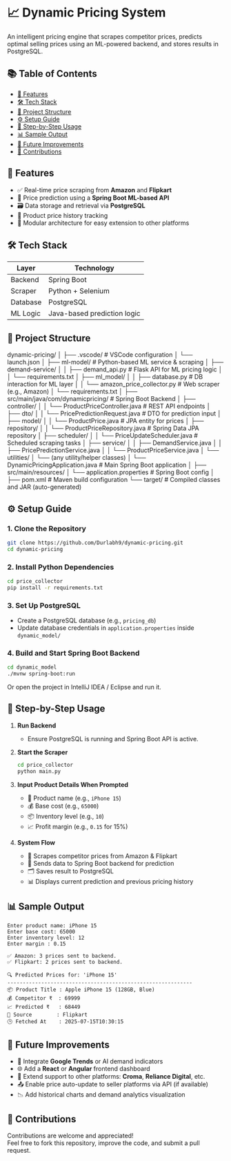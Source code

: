 
# 📈 Dynamic Pricing System

An intelligent pricing engine that scrapes competitor prices, predicts optimal selling prices using an ML-powered backend, and stores results in PostgreSQL.

## 📚 Table of Contents

- [🚀 Features](#-features)
- [🛠️ Tech Stack](#️-tech-stack)
- [📁 Project Structure](#-project-structure)
- [⚙️ Setup Guide](#️-setup-guide)
- [🧩 Step-by-Step Usage](#-step-by-step-usage)
- [📊 Sample Output](#-sample-output)
- [📌 Future Improvements](#-future-improvements)
- [🤝 Contributions](#-contributions)


## 🚀 Features

- ✅ Real-time price scraping from **Amazon** and **Flipkart**
- 🧠 Price prediction using a **Spring Boot ML-based API**
- 🗃️ Data storage and retrieval via **PostgreSQL**
- 🔁 Product price history tracking
- 🧩 Modular architecture for easy extension to other platforms

## 🛠️ Tech Stack

| Layer      | Technology             |
|------------|------------------------|
| Backend    | Spring Boot            |
| Scraper    | Python + Selenium      |
| Database   | PostgreSQL             |
| ML Logic   | Java-based prediction logic |

## 📁 Project Structure
dynamic-pricing/
│
├── .vscode/                          # VSCode configuration
│   └── launch.json
│
├── ml-model/                         # Python-based ML service & scraping
│   ├── demand-service/
│   │   ├── demand_api.py            # Flask API for ML pricing logic
│   │   └── requirements.txt
│   ├── ml_model/
│   │   ├── database.py              # DB interaction for ML layer
│   │   └── amazon_price_collector.py  # Web scraper (e.g., Amazon)
│   └── requirements.txt
│
├── src/main/java/com/dynamicpricing/  # Spring Boot Backend
│   ├── controller/
│   │   └── ProductPriceController.java  # REST API endpoints
│   ├── dto/
│   │   └── PricePredictionRequest.java # DTO for prediction input
│   ├── model/
│   │   └── ProductPrice.java           # JPA entity for prices
│   ├── repository/
│   │   └── ProductPriceRepository.java # Spring Data JPA repository
│   ├── scheduler/
│   │   └── PriceUpdateScheduler.java   # Scheduled scraping tasks
│   ├── service/
│   │   ├── DemandService.java
│   │   ├── PricePredictionService.java
│   │   └── ProductPriceService.java
│   └── utilities/
│       └── (any utility/helper classes)
│   └── DynamicPricingApplication.java  # Main Spring Boot application
│
├── src/main/resources/
│   └── application.properties         # Spring Boot config
│
├── pom.xml                            # Maven build configuration
└── target/                            # Compiled classes and JAR (auto-generated)


## ⚙️ Setup Guide

### 1. Clone the Repository

```bash
git clone https://github.com/Durlabh9/dynamic-pricing.git
cd dynamic-pricing
```

### 2. Install Python Dependencies

```bash
cd price_collector
pip install -r requirements.txt
```

### 3. Set Up PostgreSQL

- Create a PostgreSQL database (e.g., `pricing_db`)
- Update database credentials in `application.properties` inside `dynamic_model/`

### 4. Build and Start Spring Boot Backend

```bash
cd dynamic_model
./mvnw spring-boot:run
```

Or open the project in IntelliJ IDEA / Eclipse and run it.

## 🧩 Step-by-Step Usage

1. **Run Backend**
   - Ensure PostgreSQL is running and Spring Boot API is active.

2. **Start the Scraper**
   ```bash
   cd price_collector
   python main.py
   ```

3. **Input Product Details When Prompted**
   - 📝 Product name (e.g., `iPhone 15`)
   - 💰 Base cost (e.g., `65000`)
   - 📦 Inventory level (e.g., `10`)
   - 📈 Profit margin (e.g., `0.15` for 15%)

4. **System Flow**
   - 🛒 Scrapes competitor prices from Amazon & Flipkart
   - 🧠 Sends data to Spring Boot backend for prediction
   - 🗂️ Saves result to PostgreSQL
   - 📊 Displays current prediction and previous pricing history

## 📊 Sample Output

```
Enter product name: iPhone 15
Enter base cost: 65000
Enter inventory level: 12
Enter margin : 0.15

✅ Amazon: 3 prices sent to backend.
✅ Flipkart: 2 prices sent to backend.

🔍 Predicted Prices for: 'iPhone 15'
------------------------------------------------------------
📦 Product Title : Apple iPhone 15 (128GB, Blue)
💰 Competitor ₹  : 69999
📈 Predicted ₹   : 68449
🔗 Source        : Flipkart
🕒 Fetched At    : 2025-07-15T10:30:15
```

## 📌 Future Improvements

- 🔮 Integrate **Google Trends** or AI demand indicators
- 🌐 Add a **React** or **Angular** frontend dashboard
- 🧩 Extend support to other platforms: **Croma**, **Reliance Digital**, etc.
- 📤 Enable price auto-update to seller platforms via API (if available)
- 📉 Add historical charts and demand analytics visualization

## 🤝 Contributions

Contributions are welcome and appreciated!  
Feel free to fork this repository, improve the code, and submit a pull request.

